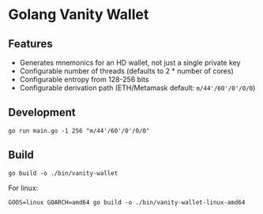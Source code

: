 # Golang Vanity Wallet

## Features
* Generates mnemonics for an HD wallet, not just a single private key
* Configurable number of threads (defaults to 2 * number of cores)
* Configurable entropy from 128-256 bits
* Configurable derivation path (ETH/Metamask default: `m/44'/60'/0'/0/0`)

## Development

```
go run main.go -1 256 "m/44'/60'/0'/0/0"
```

## Build

```
go build -o ./bin/vanity-wallet
```

For linux:
```
GOOS=linux GOARCH=amd64 go build -o ./bin/vanity-wallet-linux-amd64
```
